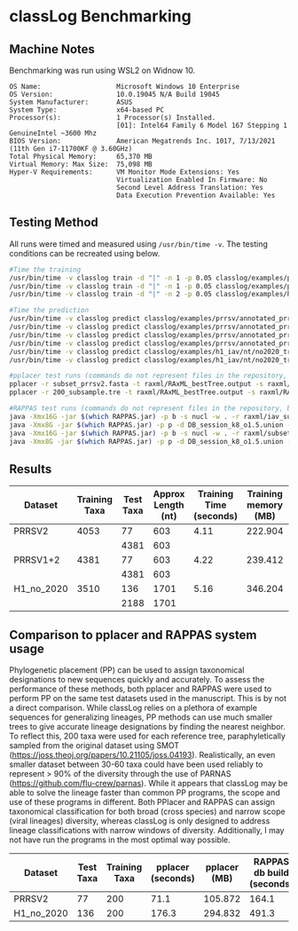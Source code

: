 # classLog Benchmarking

## Machine Notes
Benchmarking was run using WSL2 on Widnow 10.

```
OS Name:                   Microsoft Windows 10 Enterprise
OS Version:                10.0.19045 N/A Build 19045
System Manufacturer:       ASUS
System Type:               x64-based PC
Processor(s):              1 Processor(s) Installed.
                           [01]: Intel64 Family 6 Model 167 Stepping 1 GenuineIntel ~3600 Mhz
BIOS Version:              American Megatrends Inc. 1017, 7/13/2021 (11th Gen i7-11700KF @ 3.60GHz)
Total Physical Memory:     65,370 MB
Virtual Memory: Max Size:  75,098 MB
Hyper-V Requirements:      VM Monitor Mode Extensions: Yes
                           Virtualization Enabled In Firmware: No
                           Second Level Address Translation: Yes
                           Data Execution Prevention Available: Yes
```

## Testing Method
All runs were timed and measured using `/usr/bin/time -v`. The testing conditions can be recreated using below.

```bash
#Time the training
/usr/bin/time -v classlog train -d "|" -n 1 -p 0.05 classlog/examples/prrsv/annotated_prrsv2.fasta	
/usr/bin/time -v classlog train -d "|" -n 1 -p 0.05 classlog/examples/prrsv/annotated_prrsv1and2.fasta
/usr/bin/time -v classlog train -d "|" -n 2 -p 0.05 classlog/examples/h1_iav/nt/no2020_train.aln.fasta

#Time the prediction
/usr/bin/time -v classlog predict classlog/examples/prrsv/annotated_prrsv2.fasta.classify.pickle classlog/examples/time_trial/unknown_yoon_prrsv.fasta -t 0.7
/usr/bin/time -v classlog predict classlog/examples/prrsv/annotated_prrsv1and2.fasta.classify.pickle classlog/examples/time_trial/unknown_yoon_prrsv.fasta -t 0.7
/usr/bin/time -v classlog predict classlog/examples/prrsv/annotated_prrsv2.fasta.classify.pickle classlog/examples/time_trial/annotated_prrsv1and2.fasta -t 0.7
/usr/bin/time -v classlog predict classlog/examples/prrsv/annotated_prrsv1and2.fasta.classify.pickle classlog/examples/time_trial/annotated_prrsv1and2.fasta -t 0.7
/usr/bin/time -v classlog predict classlog/examples/h1_iav/nt/no2020_train.aln.fasta.classify.pickle classlog/examples/time_trial/2020_test.fasta -t 0.7
/usr/bin/time -v classlog predict classlog/examples/h1_iav/nt/no2020_train.aln.fasta.classify.pickle classlog/examples/time_trial/BVBRC_genome_sequence.fasta -t 0.7

#pplacer test runs (commands do not represent files in the repository, but show the structure)
pplacer -r subset_prrsv2.fasta -t raxml/RAxML_bestTree.output -s raxml/RAxML_info.output yoon.aln.fasta
pplacer -r 200_subsample.tre -t raxml/RAxML_bestTree.output -s raxml/RAxML_info.output 2020_iav.aln.fasta

#RAPPAS test runs (commands do not represent files in the repository, but show the structure)
java -Xmx16G -jar $(which RAPPAS.jar) -p b -s nucl -w . -r raxml/iav_subset.fasta.reduced.fasta -t raxml/RAxML_bestTree.output --use_unrooted -b $(which raxml-ng)
java -Xmx8G -jar $(which RAPPAS.jar) -p p -d DB_session_k8_o1.5.union -q 2020_test.fasta
java -Xmx16G -jar $(which RAPPAS.jar) -p b -s nucl -w . -r raxml/subset_prrsv2.fasta.reduced.fasta -t raxml/RAxML_bestTree.output --use_unrooted -b $(which raxml-ng)
java -Xmx8G -jar $(which RAPPAS.jar) -p p -d DB_session_k8_o1.5.union -q unknown_yoon_prrsv.fasta
```

## Results
|Dataset   |Training Taxa|Test Taxa|Approx Length (nt)|Training Time (seconds)|Training memory (MB)|Testing Time (seconds)|Testing Memory (MB)|Total Time (seconds)|
|----------|-------------|---------|------------------|-----------------------|--------------------|----------------------|--------------|--------------------|
|PRRSV2    |4053         |77       |603               |4.11                   |222.904             |1.35                  |116.248       |5.46      |
|          |             |4381     |603               |                       |                    |15.34                 |129.092       |19.45     |
|PRRSV1+2  |4381         |77       |603               |4.22                   |239.412             |1.29                  |116.672       |5.51      |
|          |             |4381     |603               |                       |                    |15.41                 |129.104       |19.63     |
|H1_no_2020|3510         |136      |1701              |5.16                   |346.204             |4.7                   |141.016       |9.86      |
|          |             |2188     |1701              |                       |                    |44.86                 |155.412       |50.02     |


## Comparison to pplacer and RAPPAS system usage
Phylogenetic placement (PP) can be used to assign taxonomical designations to new sequences quickly and accurately. To assess the performance of these methods, both pplacer and RAPPAS were used to perform PP on the same test datasets used in the manuscript. This is by not a direct comparison. While classLog relies on a plethora of example sequences for generalizing lineages, PP methods can use much smaller trees to give accurate lineage designations by finding the nearest neighbor. To reflect this, 200 taxa were used for each reference tree, paraphyletically sampled from the original dataset using SMOT (https://joss.theoj.org/papers/10.21105/joss.04193). Realistically, an even smaller dataset between 30-60 taxa could have been used reliably to represent > 90% of the diversity through the use of PARNAS (https://github.com/flu-crew/parnas). While it appears that classLog may be able to solve the lineage faster than common PP programs, the scope and use of these programs in different. Both PPlacer and RAPPAS can assign taxonomical classification for both broad (cross species) and narrow scope (viral lineages) diversity, whereas classLog is only designed to address lineage classifications with narrow windows of diversity. Additionally, I may not have run the programs in the most optimal way possible.

|Dataset   |Test Taxa|Training Taxa|pplacer (seconds)|pplacer (MB)|RAPPAS db build (seconds)|RAPPAS db build (MB)|RAPPAS placement (seconds)|RAPPAS placement (MB)|
|----------|---------|-------------|----------------------|-------------------|-------------------------------|--------------------|--------------------------|---------------------|
|PRRSV2    |77       |200          |71.1                  |105.872            |164.1                          |659.228             |10.4                      |2965.632             |
|H1_no_2020|136      |200          |176.3                 |294.832            |491.3                          |1116.728            |2.3                       |1270.456             |


